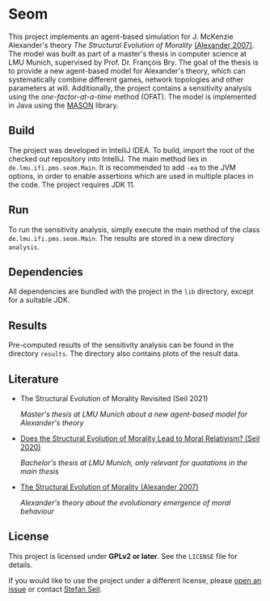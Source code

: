 # Seom

This project implements an agent-based simulation for J. McKenzie Alexander's theory *The Structural Evolution of Morality* [(Alexander 2007)](https://doi.org/10.1017/CBO9780511550997).
The model was built as part of a master's thesis in computer science at LMU Munich, supervised by Prof. Dr. François Bry.
The goal of the thesis is to provide a new agent-based model for Alexander's theory, which can systematically combine different games, network topologies and other parameters at will.
Additionally, the project contains a sensitivity analysis using the *one-factor-at-a-time* method (OFAT).
The model is implemented in Java using the [MASON](https://cs.gmu.edu/~eclab/projects/mason/) library.

## Build

The project was developed in IntelliJ IDEA. To build, import the root of the checked out repository into IntelliJ. The main method lies in `de.lmu.ifi.pms.seom.Main`.
It is recommended to add `-ea` to the JVM options, in order to enable assertions which are used in multiple places in the code. The project requires JDK 11.

## Run

To run the sensitivity analysis, simply execute the main method of the class `de.lmu.ifi.pms.seom.Main`. The results are stored in a new directory `analysis`.

## Dependencies

All dependencies are bundled with the project in the `lib` directory, except for a suitable JDK.

## Results

Pre-computed results of the sensitivity analysis can be found in the directory `results`. The directory also contains plots of the result data.

## Literature

* The Structural Evolution of Morality Revisited (Seil 2021)

  *Master's thesis at LMU Munich about a new agent-based model for Alexander's theory*

* [Does the Structural Evolution of Morality Lead to Moral Relativism? (Seil 2020)](literature/Seil2020.pdf)

  *Bachelor's thesis at LMU Munich, only relevant for quotations in the main thesis*

* [The Structural Evolution of Morality (Alexander 2007)](https://doi.org/10.1017/CBO9780511550997)

  *Alexander's theory about the evolutionary emergence of moral behaviour*

## License

This project is licensed under **GPLv2 or later**. See the `LICENSE` file for details.

If you would like to use the project under a different license, please [open an issue](https://github.com/srseil/Seom/issues/new/choose) or contact [Stefan Seil](https://github.com/srseil).

